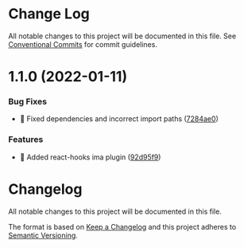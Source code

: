 # Change Log

All notable changes to this project will be documented in this file.
See [Conventional Commits](https://conventionalcommits.org) for commit guidelines.

# 1.1.0 (2022-01-11)


### Bug Fixes

* 🐛 Fixed dependencies and incorrect import paths ([7284ae0](https://github.com/seznam/IMA.js-plugins/commit/7284ae068e3f51ad8f3e2d47139ae3c56d931d1c))


### Features

* 🎸 Added react-hooks ima plugin ([92d95f9](https://github.com/seznam/IMA.js-plugins/commit/92d95f9acc0ded9b0e6676cac8f49a19bbf6b40b))





# Changelog

All notable changes to this project will be documented in this file.

The format is based on [Keep a Changelog](http://keepachangelog.com/en/1.0.0/)
and this project adheres to [Semantic Versioning](http://semver.org/spec/v2.0.0.html).
